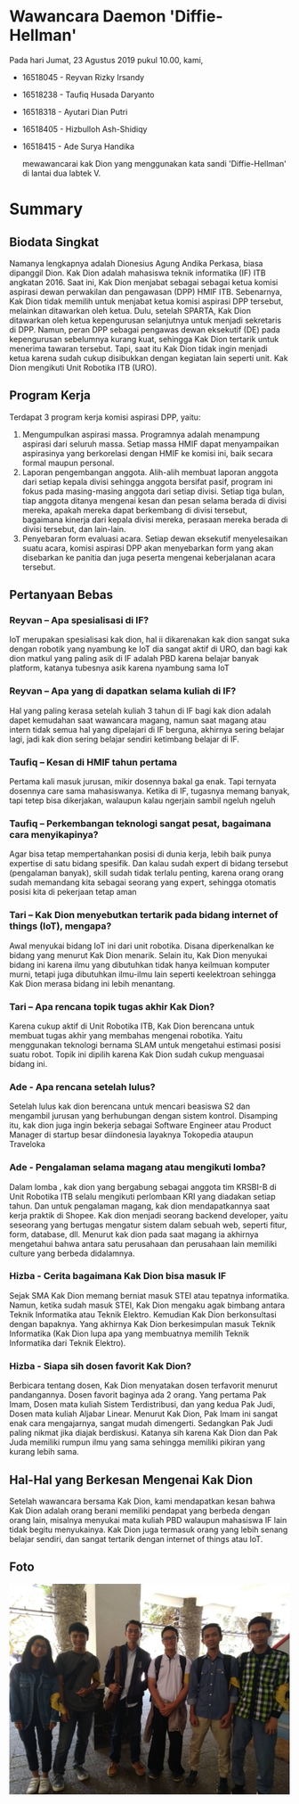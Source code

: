 # Wawancara Daemon 'Diffie-Hellman'
Pada hari Jumat, 23 Agustus 2019 pukul 10.00, kami,
* 16518045 - Reyvan Rizky Irsandy
* 16518238 - Taufiq Husada Daryanto
* 16518318 - Ayutari Dian Putri
* 16518405 - Hizbulloh Ash-Shidiqy
* 16518415 - Ade Surya Handika

  mewawancarai kak Dion yang menggunakan kata sandi 'Diffie-Hellman' di lantai dua labtek V.

# Summary
## Biodata Singkat
  Namanya lengkapnya adalah Dionesius Agung Andika Perkasa, biasa dipanggil Dion. Kak Dion adalah mahasiswa teknik informatika (IF) ITB angkatan 2016. Saat ini, Kak Dion menjabat sebagai sebagai ketua komisi aspirasi dewan perwakilan dan pengawasan (DPP) HMIF ITB. Sebenarnya, Kak Dion tidak memilih untuk menjabat ketua komisi aspirasi DPP tersebut, melainkan ditawarkan oleh ketua. Dulu, setelah SPARTA, Kak Dion ditawarkan oleh ketua kepengurusan selanjutnya untuk menjadi sekretaris di DPP. Namun, peran DPP sebagai pengawas dewan eksekutif (DE) pada kepengurusan sebelumnya kurang kuat, sehingga Kak Dion tertarik untuk menerima tawaran tersebut. Tapi, saat itu Kak Dion tidak ingin menjadi ketua karena sudah cukup disibukkan dengan kegiatan lain seperti unit. Kak Dion mengikuti Unit Robotika ITB (URO).
  
## Program Kerja
 Terdapat 3 program kerja komisi aspirasi DPP, yaitu:
  1. Mengumpulkan aspirasi massa. Programnya adalah menampung aspirasi dari seluruh massa. Setiap massa HMIF dapat menyampaikan aspirasinya yang berkorelasi dengan HMIF ke komisi ini, baik secara formal maupun personal.
  2. Laporan pengembangan anggota. Alih-alih membuat laporan anggota dari setiap kepala divisi sehingga anggota bersifat pasif, program ini fokus pada masing-masing anggota dari setiap divisi. Setiap tiga bulan, tiap anggota ditanya mengenai kesan dan pesan selama berada di divisi mereka, apakah mereka dapat berkembang di divisi tersebut, bagaimana kinerja dari kepala divisi mereka, perasaan mereka berada di divisi tersebut, dan lain-lain.
  3. Penyebaran form evaluasi acara. Setiap dewan eksekutif menyelesaikan suatu acara, komisi aspirasi DPP akan menyebarkan form yang akan disebarkan ke panitia dan juga peserta mengenai keberjalanan acara tersebut. 
 
## Pertanyaan Bebas
### Reyvan – Apa spesialisasi di IF?
  IoT merupakan spesialisasi kak dion, hal ii dikarenakan kak dion sangat suka dengan robotik yang nyambung ke IoT dia sangat aktif di URO, dan bagi kak dion matkul yang paling asik di IF adalah PBD karena belajar banyak platform, katanya tubesnya asik karena nyambung sama IoT

### Reyvan – Apa yang di dapatkan selama kuliah di IF?
  Hal yang paling kerasa setelah kuliah 3 tahun di IF bagi kak dion adalah dapet kemudahan saat wawancara magang, namun saat magang atau intern tidak semua hal yang dipelajari di IF berguna, akhirnya sering belajar lagi, jadi kak dion sering belajar sendiri ketimbang belajar di IF.
  
### Taufiq – Kesan di HMIF tahun pertama
Pertama kali masuk jurusan, mikir dosennya bakal ga enak. Tapi ternyata dosennya care sama mahasiswanya. Ketika di IF, tugasnya memang banyak, tapi tetep bisa dikerjakan, walaupun kalau ngerjain sambil ngeluh ngeluh

### Taufiq – Perkembangan teknologi sangat pesat, bagaimana cara menyikapinya?
Agar bisa tetap mempertahankan posisi di dunia kerja, lebih baik punya expertise di satu bidang spesifik. Dan kalau sudah expert di bidang tersebut (pengalaman banyak), skill sudah tidak terlalu penting, karena orang orang sudah memandang kita sebagai seorang yang expert, sehingga otomatis posisi kita di pekerjaan tetap aman
  
### Tari – Kak Dion menyebutkan tertarik pada bidang internet of things (IoT), mengapa?
  Awal menyukai bidang IoT ini dari unit robotika. Disana diperkenalkan ke bidang yang menurut Kak Dion menarik. Selain itu, Kak Dion menyukai bidang ini karena ilmu yang dibutuhkan tidak hanya keilmuan komputer murni, tetapi juga dibutuhkan ilmu-ilmu lain seperti keelektroan sehingga Kak Dion merasa bidang ini lebih menantang.

### Tari – Apa rencana topik tugas akhir Kak Dion?
  Karena cukup aktif di Unit Robotika ITB, Kak Dion berencana untuk membuat tugas akhir yang membahas mengenai robotika. Yaitu menggunakan teknologi bernama SLAM untuk mengetahui estimasi posisi suatu robot. Topik ini dipilih karena Kak Dion sudah cukup menguasai bidang ini.

### Ade - Apa rencana setelah lulus?
Setelah lulus kak dion berencana untuk mencari beasiswa S2 dan mengambil jurusan yang berhubungan dengan sistem kontrol. Disamping itu, kak dion juga ingin bekerja sebagai Software Engineer atau Product Manager di startup besar diindonesia layaknya Tokopedia ataupun Traveloka

### Ade - Pengalaman selama magang atau mengikuti lomba?
Dalam lomba , kak dion yang bergabung sebagai anggota tim KRSBI-B di Unit Robotika ITB selalu mengikuti perlombaan KRI yang diadakan setiap tahun. Dan untuk pengalaman magang, kak dion mendapatkannya saat kerja praktik di Shopee. Kak dion menjadi seorang backend developer, yaitu seseorang yang bertugas mengatur sistem dalam sebuah web, seperti fitur, form, database, dll. Menurut kak dion pada saat magang ia akhirnya mengetahui bahwa antara satu perusahaan dan perusahaan lain memiliki culture yang berbeda didalamnya.

### Hizba - Cerita bagaimana Kak Dion bisa masuk IF
Sejak SMA Kak Dion memang berniat masuk STEI atau tepatnya informatika. Namun, ketika sudah masuk STEI, Kak Dion mengaku agak bimbang antara Teknik Informatika atau Teknik Elektro. Kemudian Kak Dion berkonsultasi dengan bapaknya. Yang akhirnya Kak Dion berkesimpulan masuk Teknik Informatika (Kak Dion lupa apa yang membuatnya memilih Teknik Informatika dari Teknik Elektro).

### Hizba - Siapa sih dosen favorit Kak Dion?
Berbicara tentang dosen, Kak Dion menyatakan dosen terfavorit menurut pandangannya. Dosen favorit baginya ada 2 orang. Yang pertama Pak Imam, Dosen mata kuliah Sistem Terdistribusi, dan yang kedua Pak Judi, Dosen mata kuliah Aljabar Linear. Menurut Kak Dion, Pak Imam ini sangat enak cara mengajarnya, sangat mudah dimengerti. Sedangkan Pak Judi paling nikmat jika diajak berdiskusi. Katanya sih karena Kak Dion dan Pak Juda memiliki rumpun ilmu yang sama sehingga memiliki pikiran yang kurang lebih sama.

## Hal-Hal yang Berkesan Mengenai Kak Dion
  Setelah wawancara bersama Kak Dion, kami mendapatkan kesan bahwa Kak Dion adalah orang berani memiliki pendapat yang berbeda dengan orang lain, misalnya menyukai mata kuliah PBD walaupun mahasiswa IF lain tidak begitu menyukainya. Kak Dion juga termasuk orang yang lebih senang belajar sendiri, dan sangat tertarik dengan internet of things atau IoT.
 
## Foto
  ![foto bersama](./16518045-16518238-16518318-16518405-16518415.jpg)

